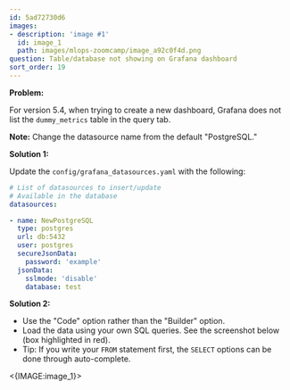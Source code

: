 ```yaml
---
id: 5ad72730d6
images:
- description: 'image #1'
  id: image_1
  path: images/mlops-zoomcamp/image_a92c0f4d.png
question: Table/database not showing on Grafana dashboard
sort_order: 19
---
```


**Problem:**

For version 5.4, when trying to create a new dashboard, Grafana does not list the `dummy_metrics` table in the query tab.

**Note:** Change the datasource name from the default "PostgreSQL."

**Solution 1:**

Update the `config/grafana_datasources.yaml` with the following:

```yaml
# List of datasources to insert/update
# Available in the database
datasources:

- name: NewPostgreSQL
  type: postgres
  url: db:5432
  user: postgres
  secureJsonData:
    password: 'example'
  jsonData:
    sslmode: 'disable'
    database: test
```

**Solution 2:**

- Use the "Code" option rather than the "Builder" option.
- Load the data using your own SQL queries. See the screenshot below (box highlighted in red).
- Tip: If you write your `FROM` statement first, the `SELECT` options can be done through auto-complete.

<{IMAGE:image_1}>